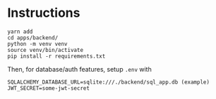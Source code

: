 # Instructions

```
yarn add
cd apps/backend/
python -m venv venv
source venv/bin/activate
pip install -r requirements.txt
```

Then, for database/auth features, setup `.env` with 
```
SQLALCHEMY_DATABASE_URL=sqlite:///./backend/sql_app.db (example)
JWT_SECRET=some-jwt-secret
```
